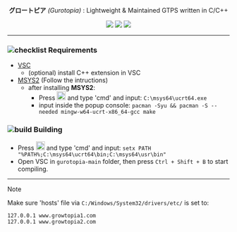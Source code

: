 <div align="center">

**グロートピア** *(Gurotopia)* : Lightweight & Maintained GTPS written in C/C++

[![](https://github.com/GT-api/GT.api/actions/workflows/make.yml/badge.svg?branch=main&event=push)](https://github.com/GT-api/GT.api/actions/workflows/make.yml)
[![](https://app.codacy.com/project/badge/Grade/fa8603d6ec2b4485b8e24817ef23ca21)](https://app.codacy.com/gh/gurotopia/gurotopia/dashboard?utm_source=gh&utm_medium=referral&utm_content=&utm_campaign=Badge_grade)
[![](https://dcbadge.limes.pink/api/server/zzWHgzaF7J?style=flat)](https://discord.gg/zzWHgzaF7J)

</div>

***
### ![checklist](https://github.com/microsoft/vscode-icons/blob/main/icons/dark/checklist.svg) Requirements

- [VSC](https://code.visualstudio.com/)
  - (optional) install C++ extension in VSC
- [MSYS2](https://www.msys2.org/) (Follow the intructions)
  - after installing **MSYS2**:
    - Press <img src="https://www.servis-repas.cz/user/categories/orig/windows-11-icon.png" width="20" height="20"></img> and type 'cmd' and input: `C:\msys64\ucrt64.exe`
    - input inside the popup console: `pacman -Syu && pacman -S --needed mingw-w64-ucrt-x86_64-gcc make`
### ![build](https://github.com/microsoft/vscode-icons/blob/main/icons/dark/build.svg) Building 
- Press <img src="https://www.servis-repas.cz/user/categories/orig/windows-11-icon.png" width="20" height="20"></img> and type 'cmd' and input: `setx PATH "%PATH%;C:\msys64\ucrt64\bin;C:\msys64\usr\bin"`
- Open VSC in `gurotopia-main` folder, then press `Ctrl + Shift + B` to start compiling.

***
> [!NOTE]
> Make sure 'hosts' file via `C:/Windows/System32/drivers/etc/` is set to:
> ```
> 127.0.0.1 www.growtopia1.com
> 127.0.0.1 www.growtopia2.com
> ```
